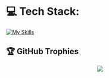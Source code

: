 # 💻 Tech Stack:

[![My Skills](https://skillicons.dev/icons?i=javascript,typescript,python,linux,sqlite,mongo,mysql,express,django,bash,git,;&perline=12)](https://skillicons.dev)

## 🏆 GitHub Trophies

<p align="center">
  <img src="https://github-profile-trophy.vercel.app/?username=habert-kungu&theme=tokyonight&no-frame=true&no-bg=true&margin-w=4" />
</p>
